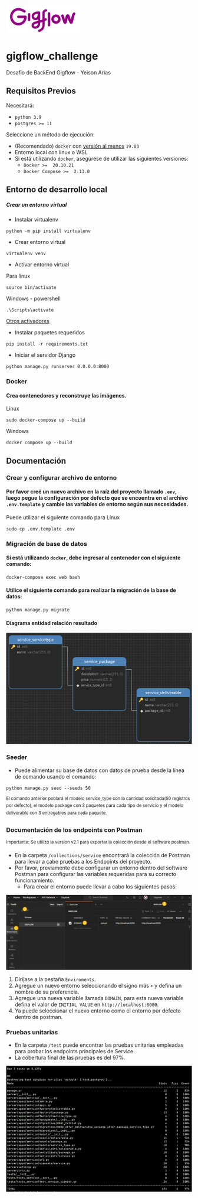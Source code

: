 ![hunty-logo](/media/GF-Logo.png)
# gigflow_challenge
Desafio de BackEnd Gigflow - Yeison Arias


## Requisitos Previos

Necesitará:

- `python 3.9`
- `postgres >= 11`

Seleccione un método de ejecución:
- (Recomendado) `docker` con [versión al menos](https://docs.docker.com/compose/compose-file/#compose-and-docker-compatibility-matrix) `19.03`
- Entorno local con linux o WSL
- Si está utilizando `docker`, asegúrese de utilizar las siguientes versiones:
  - `Docker >=  20.10.21`
  - `Docker Compose >=  2.13.0`

## Entorno de desarrollo local

##### Crear un entorno virtual
- Instalar virtualenv
```console
python -m pip install virtualenv
```
- Crear entorno virtual
```console
virtualenv venv
```

- Activar entorno virtual

Para linux
```console
source bin/activate
```

Windows - powershell
```console
.\Scripts\activate
```
[Otros activadores](https://virtualenv.pypa.io/en/latest/user_guide.html#activators)

- Instalar paquetes requeridos  
```console
pip install -r requirements.txt
```

- Iniciar el servidor Django
```console
python manage.py runserver 0.0.0.0:8080
```

### Docker

#### Crea contenedores y reconstruye las imágenes.

Linux
```console
sudo docker-compose up --build
```

Windows
```console
docker compose up --build
```

## Documentación

### Crear y configurar archivo de entorno

#### Por favor creé un nuevo archivo en la raíz del proyecto llamado `.env`, luego pegue la configuración por defecto que se encuentra en el archivo `.env.template` y cambie las variables de entorno según sus necesidades.

Puede utilizar el siguiente comando para Linux
```console
sudo cp .env.template .env
```

### Migración de base de datos

#### Si está utilizando `docker`, debe ingresar al contenedor con el siguiente comando:
```console
docker-compose exec web bash
```

#### Utilice el siguiente comando para realizar la migración de la base de datos:
```console
python manage.py migrate
```

#### Diagrama entidad relación resultado
![hunty-logo](/media/ER.png)

### Seeder
- Puede alimentar su base de datos con datos de prueba desde la línea de comando usando el comando:
```console
python manage.py seed --seeds 50
```
<sup>El comando anterior poblará el modelo service_type con la cantidad solicitada(50 registros por defecto), el modelo package con 3 paquetes para cada tipo de servicio y el modelo deliverable con 3 entregables para cada paquete.</sup>

### Documentación de los endpoints con Postman
<sup>Importante: Se utilizó la version v2.1 para exportar la colección desde el software postman.</sup>
- En la carpeta `/collections/service` encontrará la colección de Postman para llevar a cabo pruebas a los Endpoints del proyecto.
- Por favor, previamente debe configurar un entorno dentro del software Postman para configurar las variables requeridas para su correcto funcionamiento.
  - Para crear el entorno puede llevar a cabo los siguientes pasos:
  
![hunty-logo](/media/Postman_1.png)

  1. Diríjase a la pestaña `Enviroments`.
  2. Agregue un nuevo entorno seleccionando el signo más `+` y defina un nombre de su preferencia.
  3. Agregue una nueva variable llamada `DOMAIN`, para esta nueva variable defina el valor de `INITIAL VALUE` en `http://localhost:8000`.
  4. Ya puede seleccionar el nuevo entorno como el entorno por defecto dentro de postman.

### Pruebas unitarias
- En la carpeta `/test` puede encontrar las pruebas unitarias empleadas para probar los endpoints principales de Service.
- La cobertura final de las pruebas es del 97%.

![hunty-logo](/media/Test.png)
